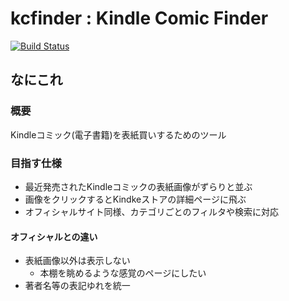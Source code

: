 # kcfinder : Kindle Comic Finder

[![Build Status](https://travis-ci.org/19861115/kcfinder.svg?branch=master)](https://travis-ci.org/19861115/kcfinder)

## なにこれ

### 概要

Kindleコミック(電子書籍)を表紙買いするためのツール

### 目指す仕様

* 最近発売されたKindleコミックの表紙画像がずらりと並ぶ
* 画像をクリックするとKindkeストアの詳細ページに飛ぶ
* オフィシャルサイト同様、カテゴリごとのフィルタや検索に対応

#### オフィシャルとの違い

* 表紙画像以外は表示しない
  * 本棚を眺めるような感覚のページにしたい
* 著者名等の表記ゆれを統一

